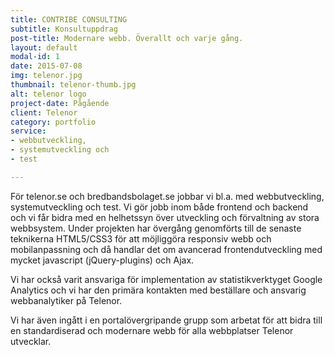 ```yaml
---
title: CONTRIBE CONSULTING
subtitle: Konsultuppdrag
post-title: Modernare webb. Överallt och varje gång.
layout: default
modal-id: 1
date: 2015-07-08
img: telenor.jpg
thumbnail: telenor-thumb.jpg
alt: telenor logo
project-date: Pågående
client: Telenor
category: portfolio
service: 
- webbutveckling,
- systemutveckling och
- test

---
```



För telenor.se och bredbandsbolaget.se jobbar vi bl.a. med webbutveckling, systemutveckling och test. Vi gör jobb inom både frontend och backend och vi får bidra med en helhetssyn över utveckling och förvaltning av stora webbsystem. Under projekten har övergång genomförts till de senaste teknikerna HTML5/CSS3 för att möjliggöra responsiv webb och mobilanpassning och då handlar det om avancerad frontendutveckling med mycket javascript (jQuery-plugins) och Ajax.

Vi har också varit ansvariga för implementation av statistikverktyget Google Analytics och vi har den primära kontakten med beställare och ansvarig webbanalytiker på Telenor.

Vi har även ingått i en portalövergripande grupp som arbetat för att bidra till en standardiserad och modernare webb för alla webbplatser Telenor utvecklar.